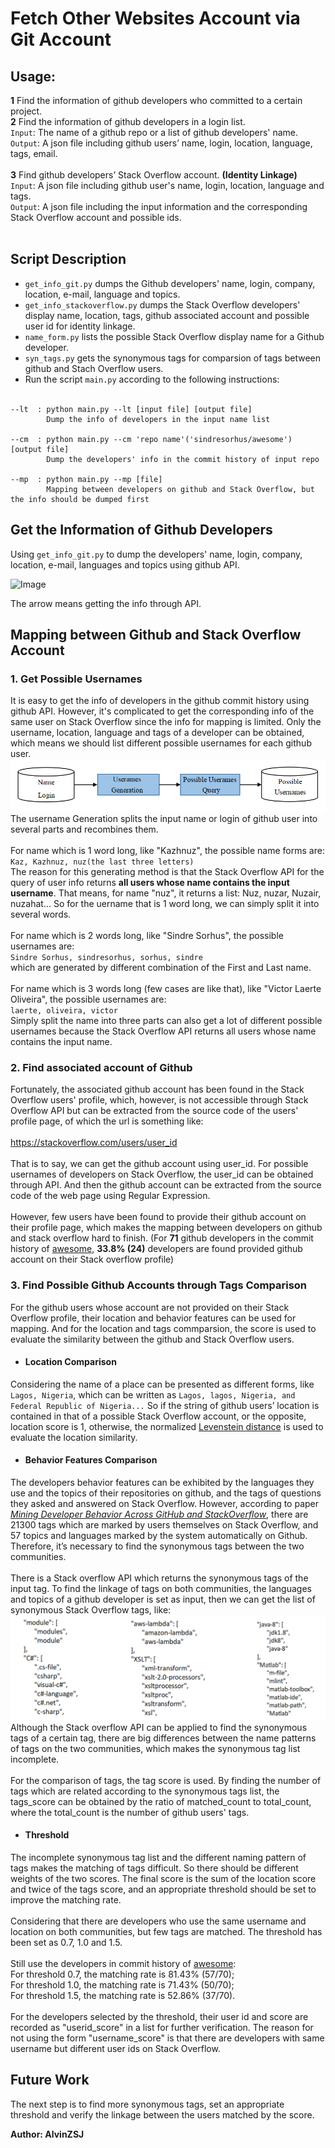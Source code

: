 # Fetch Other Websites Account via Git Account


## Usage:<br>
**1** Find the information of github developers who committed to a certain project.<br>
**2** Find the information of github developers in a login list.<br>
`Input`: The name of a github repo or a list of github developers' name.<br>
`Output`: A json file including github users’ name, login, location, language, tags, email.<br><br>
**3** Find github developers’ Stack Overflow account. **(Identity Linkage)**  <br>
`Input`: A json file including github user's name, login, location, language and tags.<br>
`Output`: A json file including the input information and the corresponding Stack Overflow account and possible ids.<br><br>

## Script Description<br>
* `get_info_git.py` dumps the Github developers' name, login, company, location, e-mail, language and topics. <br>
* `get_info_stackoverflow.py` dumps the Stack Overflow developers' display name, location, tags, github associated account and possible user id for identity linkage.<br>
* `name_form.py` lists the possible Stack Overflow display name for a Github developer.<br>
* `syn_tags.py` gets the synonymous tags for comparsion of tags between github and Stach Overflow users. <br>
* Run the script `main.py` according to the following instructions:<br><br>
```
--lt  : python main.py --lt [input file] [output file]
        Dump the info of developers in the input name list

--cm  : python main.py --cm 'repo name'('sindresorhus/awesome') [output file]
        Dump the developers' info in the commit history of input repo

--mp  : python main.py --mp [file]
        Mapping between developers on github and Stack Overflow, but the info should be dumped first
```

## Get the Information of Github Developers
Using `get_info_git.py` to dump the developers' name, login, company, location, e-mail, languages and topics using github API.

![Image](https://github.com/AlvinZSJ/codeTracker/blob/master/get_info.png)

The arrow means getting the info through API.
## Mapping between Github and Stack Overflow Account
### 1. Get Possible Usernames<br>
It is easy to get the info of developers in the github commit history using github API. However, it's complicated to get the corresponding info of the same user on Stack Overflow since the info for mapping is limited. Only the username, location, language and tags of a developer can be obtained, which means we should list different possible usernames for each github user. <br>
![Image](https://github.com/AlvinZSJ/histo/blob/master/name_form.png)
The username Generation splits the input name or login of github user into several parts and recombines them.<br><br>
For name which is 1 word long, like "Kazhnuz", the possible name forms are:<br>
`Kaz, Kazhnuz, nuz(the last three letters)` <br>
The reason for this generating method is that the Stack Overflow API for the query of user info returns **all users whose name contains the input username**. That means, for name "nuz", it returns a list: Nuz, nuzar, Nuzair, nuzahat... So for the uername that is 1 word long, we can simply split it into several words.<br><br>
For name which is 2 words long, like "Sindre Sorhus", the possible usernames are: <br>
`Sindre Sorhus, sindresorhus, sorhus, sindre` <br>
which are generated by different combination of the First and Last name.<br><br>
For name which is 3 words long (few cases are like that), like "Victor Laerte Oliveira", the possible usernames are: <br>
`laerte, oliveira, victor` <br>
Simply split the name into three parts can also get a lot of different possible usernames because the Stack Overflow API returns all users whose name contains the input name. 

### 2. Find associated account of Github
Fortunately, the associated github account has been found in the Stack Overflow users' profile, which, however, is not accessible through Stack Overflow API but can be extracted from the source code of the users' profile page, of which the url is something like:<br><br>
https://stackoverflow.com/users/user_id<br><br>
That is to say, we can get the github account using user_id. For possible usernames of developers on Stack Overflow, the user_id can be obtained through API. And then the github account can be extracted from the source code of the web page using Regular Expression.<br><br>
However, few users have been found to provide their github account on their profile page, which makes the mapping between developers on github and stack overflow hard to finish. (For **71** github developers in the commit history of [awesome](https://github.com/sindresorhus/awesome), **33.8% (24)** developers are found provided github account on their Stack overflow profile)

### 3. Find Possible Github Accounts through Tags Comparison<br>
For the github users whose account are not provided on their Stack Overflow profile, their location and behavior features can be used for mapping. And for the location and tags commparsion, the score is used to evaluate the similarity between the github and Stack Overflow users.
* #### Location Comparison<br>
Considering the name of a place can be presented as different forms, like `Lagos, Nigeria`, which can be written as `Lagos, lagos, Nigeria, and Federal Republic of Nigeria...` So if the string of github users’ location is contained in that of a possible Stack Overflow account, or the opposite, location score is 1, otherwise, the normalized [Levenstein distance](https://github.com/AlvinZSJ/python-Levenshtein) is used to evaluate the location similarity.
* #### Behavior Features Comparison<br>
The developers behavior features can be exhibited by the languages they use and the topics of their repositories on github, and the tags of questions they asked and answered on Stack Overflow. However, according to paper [_Mining Developer Behavior Across GitHub and StackOverflow_](https://www.researchgate.net/publication/319052899_Mining_Developer_Behavior_Across_GitHub_and_StackOverflow), there are 21300 tags which are marked by users themselves on Stack Overflow, and 57 topics and languages marked by the system automatically on Github. Therefore, it’s necessary to find the synonymous tags between the two communities.<br><br>
There is a Stack overflow API which returns the synonymous tags of the input tag. To find the linkage of tags on both communities, the languages and topics of a github developer is set as input, then we can get the list of synonymous Stack Overflow tags, like: <br>
![Image](https://github.com/AlvinZSJ/histo/blob/master/syn_list.png)
Although the Stack overflow API can be applied to find the synonymous tags of a certain tag, there are big differences between the name patterns of tags on the two communities, which makes the synonymous tag list incomplete. <br><br>
For the comparison of tags, the tag score is used. By finding the number of tags which are related according to the synonymous tags list, the tags_score can be obtained by the ratio of matched_count to total_count, where the total_count is the number of github users' tags.
* #### Threshold<br>
The incomplete synonymous tag list and the different naming pattern of tags makes the matching of tags difficult. So there should be different weights of the two scores. The final score is the sum of the location score and twice of the tags score, and an appropriate threshold should be set to improve the matching rate.<br><br>
Considering that there are developers who use the same username and location on both communities, but few tags are matched. The threshold has been set as 0.7, 1.0 and 1.5.<br><br>
Still use the developers in commit history of [awesome](https://github.com/sindresorhus/awesome):<br> 
For threshold 0.7, the matching rate is 81.43% (57/70);<br>
For threshold 1.0, the matching rate is 71.43% (50/70); <br>
For threshold 1.5, the matching rate is 52.86% (37/70).<br><br>
For the developers selected by the threshold, their user id and score are recorded as "userid_score" in a list for further verification. The reason for not using the form "username_score" is that there are developers with same username but different user ids on Stack Overflow.

## Future Work
The next step is to find more synonymous tags, set an appropriate threshold and verify the linkage between the users matched by the score.


**Author: AlvinZSJ**
